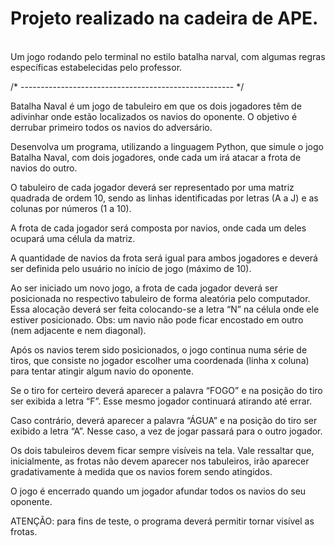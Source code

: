 <h1>Projeto realizado na cadeira de APE.</h1> </br>
Um jogo rodando pelo terminal no estilo batalha narval, com algumas regras específicas estabelecidas pelo professor.
<p></p>
<p>/* ----------------------------------------------------- */</p>
<p></p>
<p>Batalha Naval é um jogo de tabuleiro em que os dois jogadores têm de adivinhar onde estão localizados os navios do oponente. O objetivo é derrubar primeiro todos os navios do adversário. </p>
<p>Desenvolva um programa, utilizando a linguagem Python, que simule o jogo Batalha Naval, com dois jogadores, onde cada um irá atacar a frota de navios do outro. 
<p>O tabuleiro de cada jogador deverá ser representado por uma matriz quadrada de ordem 10, sendo as linhas identificadas por letras (A a J) e as colunas por números (1 a 10). 
<p>A frota de cada jogador será composta por navios, onde cada um deles ocupará uma célula da matriz.</p>
<p>A quantidade de navios da frota será igual para ambos jogadores e deverá ser definida pelo usuário no início de jogo (máximo de 10). </p>
<p>Ao ser iniciado um novo jogo, a frota de cada jogador deverá ser posicionada no respectivo tabuleiro de forma aleatória pelo computador. Essa alocação deverá ser feita colocando-se a letra “N” na célula onde ele estiver posicionado. Obs: um navio não pode ficar encostado em outro (nem adjacente e nem diagonal).</p>
<p>Após os navios terem sido posicionados, o jogo continua numa série de tiros, que consiste no jogador escolher uma coordenada (linha x coluna) para tentar atingir algum navio do oponente. </p>
<p>Se o tiro for certeiro deverá aparecer a palavra “FOGO” e na posição do tiro ser exibida a letra “F”. Esse mesmo jogador continuará atirando até errar.</p>
<p>Caso contrário, deverá aparecer a palavra “ÁGUA” e na posição do tiro ser exibido a letra “A”. Nesse caso, a vez de jogar passará para o outro jogador. </p>
<p>Os dois tabuleiros devem ficar sempre visíveis na tela. Vale ressaltar que, inicialmente, as frotas não devem aparecer nos tabuleiros, irão aparecer gradativamente à medida que os navios forem sendo atingidos.</p>
<p>O jogo é encerrado quando um jogador afundar todos os navios do seu oponente. </p>
<p>ATENÇÃO: para fins de teste, o programa deverá permitir tornar visível as frotas.</p>